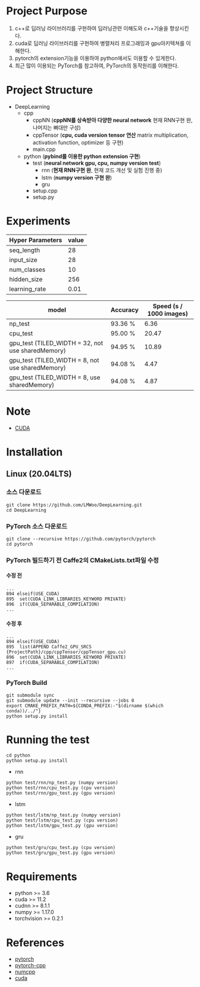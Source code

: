 # Project Purpose

 1. c++로 딥러닝 라이브러리를 구현하여 딥러닝관련 이해도와 c++기술을 향상시킨다.
 2. cuda로 딥러닝 라이브러리를 구현하여 병렬처리 프로그래밍과 gpu아키텍쳐를 이해한다.
 2. pytorch의 extension기능을 이용하여 python에서도 이용할 수 있게한다.
 3. 최근 많이 이용되는 PyTorch를 참고하여, PyTorch의 동작원리를 이해한다.

# Project Structure

* DeepLearning
  * cpp
    * cppNN (**cppNN를 상속받아 다양한 neural network** 현재 RNN구현 완, 나머지는 뼈대만 구성)
    * cppTensor (**cpu, cuda version tensor 연산** matrix multiplication, activation function, optimizer 등 구현)
    * main.cpp
  * python (**pybind를 이용한 python extension 구현**)
    * test (**neural network gpu, cpu, numpy version test**)
      * rnn (**현재 RNN구현 완**, 현재 코드 개선 및 실험 진행 중)
      * lstm (**numpy version 구현 완**)
      * gru
    * setup.cpp
    * setup.py

# Experiments

|Hyper Parameters|value|
|----|----|
|seq_length|28|
|input_size|28|
|num_classes|10|
|hidden_size|256|
|learning_rate|0.01|

|model|Accuracy|Speed (s / 1000 images)|
|----|----|----|
|np_test|93.36 %|6.36|
|cpu_test|95.00 %|20.47|
|gpu_test (TILED_WIDTH = 32, not use sharedMemory) |94.95 %|10.89|
|gpu_test (TILED_WIDTH = 8, not use sharedMemory) |94.08 %|4.47|
|gpu_test (TILED_WIDTH = 8, use sharedMemory) |94.08 %|4.87|

# Note

* [CUDA](note/CUDA.pdf)

# Installation

## Linux (20.04LTS)

### 소스 다운로드
```
git clone https://github.com/LMWoo/DeepLearning.git
cd DeepLearning
```

### PyTorch 소스 다운로드
```
git clone --recursive https://github.com/pytorch/pytorch
cd pytorch
```

### PyTorch 빌드하기 전 Caffe2의 CMakeLists.txt파일 수정

#### 수정 전
```
...
894 elseif(USE_CUDA)
895  set(CUDA_LINK_LIBRARIES_KEYWORD PRIVATE)
896  if(CUDA_SEPARABLE_COMPILATION)
...
```

#### 수정 후
```
...
894 elseif(USE_CUDA)
895  list(APPEND Caffe2_GPU_SRCS {ProjectPath}/cpp/cppTensor/cppTensor_gpu.cu)
896  set(CUDA_LINK_LIBRARIES_KEYWORD PRIVATE)
897  if(CUDA_SEPARABLE_COMPILATION)
...
```

### PyTorch Build
```
git submodule sync
git submodule update --init --recursive --jobs 0
export CMAKE_PREFIX_PATH=${CONDA_PREFIX:-"$(dirname $(which conda))/../"}
python setup.py install
```

# Running the test
```
cd python
python setup.py install
```

* rnn
```
python test/rnn/np_test.py (numpy version)
python test/rnn/cpu_test.py (cpu version)
python test/rnn/gpu_test.py (gpu version)
```


* lstm
```
python test/lstm/np_test.py (numpy version)
python test/lstm/cpu_test.py (cpu version)
python test/lstm/gpu_test.py (gpu version)
```

* gru
```
python test/gru/cpu_test.py (cpu version)
python test/gru/gpu_test.py (gpu version)
```

# Requirements
 * python >= 3.6
 * cuda >= 11.2
 * cudnn >= 8.1.1
 * numpy >= 1.17.0
 * torchvision >= 0.2.1

# References
 * [pytorch](https://github.com/pytorch/pytorch)
 * [pytorch-cpp](https://github.com/prabhuomkar/pytorch-cpp)
 * [numcpp](https://github.com/dpilger26/NumCpp)
 * [cuda](http://www.kocw.or.kr/home/cview.do?cid=9495e57150084864)